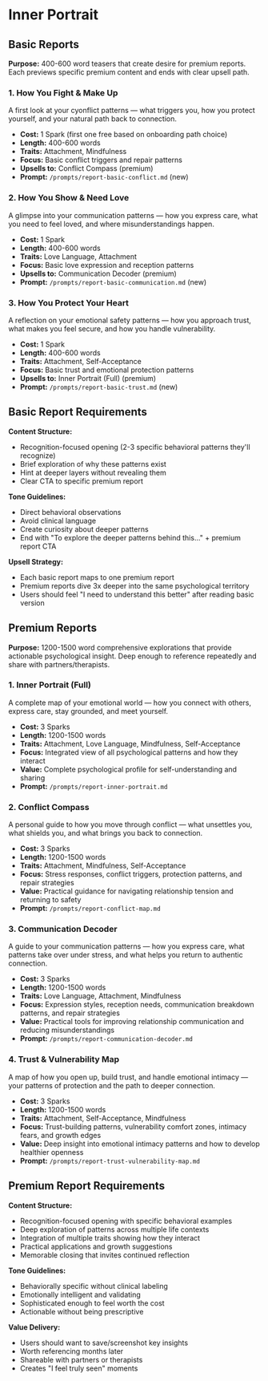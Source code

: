 # Inner Portrait

## Basic Reports

**Purpose:** 400-600 word teasers that create desire for premium reports. Each previews specific premium content and ends with clear upsell path.

### 1. How You Fight & Make Up

A first look at your cyonflict patterns — what triggers you, how you protect yourself, and your natural path back to connection.

- **Cost:** 1 Spark (first one free based on onboarding path choice)
- **Length:** 400-600 words
- **Traits:** Attachment, Mindfulness
- **Focus:** Basic conflict triggers and repair patterns
- **Upsells to:** Conflict Compass (premium)
- **Prompt:** `/prompts/report-basic-conflict.md` (new)

### 2. How You Show & Need Love

A glimpse into your communication patterns — how you express care, what you need to feel loved, and where misunderstandings happen.

- **Cost:** 1 Spark
- **Length:** 400-600 words
- **Traits:** Love Language, Attachment
- **Focus:** Basic love expression and reception patterns
- **Upsells to:** Communication Decoder (premium)
- **Prompt:** `/prompts/report-basic-communication.md` (new)

### 3. How You Protect Your Heart

A reflection on your emotional safety patterns — how you approach trust, what makes you feel secure, and how you handle vulnerability.

- **Cost:** 1 Spark
- **Length:** 400-600 words
- **Traits:** Attachment, Self-Acceptance
- **Focus:** Basic trust and emotional protection patterns
- **Upsells to:** Inner Portrait (Full) (premium)
- **Prompt:** `/prompts/report-basic-trust.md` (new)

## Basic Report Requirements

**Content Structure:**

- Recognition-focused opening (2-3 specific behavioral patterns they'll recognize)
- Brief exploration of why these patterns exist
- Hint at deeper layers without revealing them
- Clear CTA to specific premium report

**Tone Guidelines:**

- Direct behavioral observations
- Avoid clinical language
- Create curiosity about deeper patterns
- End with "To explore the deeper patterns behind this..." + premium report CTA

**Upsell Strategy:**

- Each basic report maps to one premium report
- Premium reports dive 3x deeper into the same psychological territory
- Users should feel "I need to understand this better" after reading basic version

## Premium Reports

**Purpose:** 1200-1500 word comprehensive explorations that provide actionable psychological insight. Deep enough to reference repeatedly and share with partners/therapists.

### 1. Inner Portrait (Full)

A complete map of your emotional world — how you connect with others, express care, stay grounded, and meet yourself.

- **Cost:** 3 Sparks
- **Length:** 1200-1500 words
- **Traits:** Attachment, Love Language, Mindfulness, Self-Acceptance
- **Focus:** Integrated view of all psychological patterns and how they interact
- **Value:** Complete psychological profile for self-understanding and sharing
- **Prompt:** `/prompts/report-inner-portrait.md`

### 2. Conflict Compass

A personal guide to how you move through conflict — what unsettles you, what shields you, and what brings you back to connection.

- **Cost:** 3 Sparks
- **Length:** 1200-1500 words
- **Traits:** Attachment, Mindfulness, Self-Acceptance
- **Focus:** Stress responses, conflict triggers, protection patterns, and repair strategies
- **Value:** Practical guidance for navigating relationship tension and returning to safety
- **Prompt:** `/prompts/report-conflict-map.md`

### 3. Communication Decoder

A guide to your communication patterns — how you express care, what patterns take over under stress, and what helps you return to authentic connection.

- **Cost:** 3 Sparks
- **Length:** 1200-1500 words
- **Traits:** Love Language, Attachment, Mindfulness
- **Focus:** Expression styles, reception needs, communication breakdown patterns, and repair strategies
- **Value:** Practical tools for improving relationship communication and reducing misunderstandings
- **Prompt:** `/prompts/report-communication-decoder.md`

### 4. Trust & Vulnerability Map

A map of how you open up, build trust, and handle emotional intimacy — your patterns of protection and the path to deeper connection.

- **Cost:** 3 Sparks
- **Length:** 1200-1500 words
- **Traits:** Attachment, Self-Acceptance, Mindfulness
- **Focus:** Trust-building patterns, vulnerability comfort zones, intimacy fears, and growth edges
- **Value:** Deep insight into emotional intimacy patterns and how to develop healthier openness
- **Prompt:** `/prompts/report-trust-vulnerability-map.md`

## Premium Report Requirements

**Content Structure:**

- Recognition-focused opening with specific behavioral examples
- Deep exploration of patterns across multiple life contexts
- Integration of multiple traits showing how they interact
- Practical applications and growth suggestions
- Memorable closing that invites continued reflection

**Tone Guidelines:**

- Behaviorally specific without clinical labeling
- Emotionally intelligent and validating
- Sophisticated enough to feel worth the cost
- Actionable without being prescriptive

**Value Delivery:**

- Users should want to save/screenshot key insights
- Worth referencing months later
- Shareable with partners or therapists
- Creates "I feel truly seen" moments
